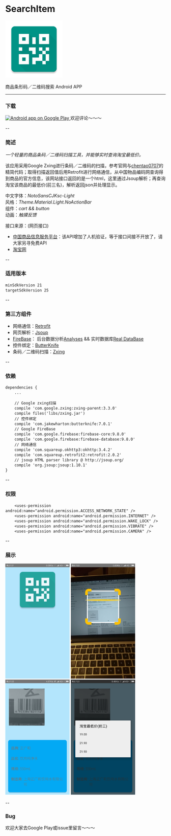 # SearchItem

<img src="https://github.com/BreadKid/SearchItem/blob/master/readme_pic/sraech_icon.jpg" width = "180" height = "180"/>

商品条形码／二维码搜索 Android APP  

---
### 下载
<a href="https://play.google.com/store/apps/details?id=com.breadykid.searchitem">
  <img alt="Android app on Google Play"
       src="https://developer.android.com/images/brand/en_app_rgb_wo_45.png" />
</a>
欢迎评论～～～

--
### 简述
*一个轻量的商品条码／二维码扫描工具，并能够实时查询淘宝最低价。*

该应用采用Google Zxing进行条码／二维码的扫描，参考官网与[chentao0707](https://github.com/chentao0707/ZXingProject)的精简代码；取得扫描返回值后用Retrofit进行网络通信，从中国物品编码网查询得到商品的官方信息，该网站接口返回的是一个html，这里通过Jsoup解析；再查询淘宝该商品的最低价(前三名)，解析返回json并处理显示。

中文字体：*NotoSansCJKsc-Light*  
风格：*Theme.Material.Light.NoActionBar*  
组件：*cart && button*  
动画：*触摸反馈*

接口来源：(网页接口)  

* [中国商品信息服务平台](http://search.anccnet.com)：该API增加了人机验证，等于接口间接不开放了，请大家另寻免费API
* [淘宝网](https://www.taobao.com)

--
### 适用版本

```
minSdkVersion 21
targetSdkVersion 25
```
--
### 第三方组件
* 网络通信：[Retrofit](https://square.github.io/retrofit/)
* 网页解析：[Jsoup](https://jsoup.org/)
* [FireBase](https://firebase.google.com/)： 后台数据分析[Analyses](https://firebase.google.com/docs/analytics/android/start/) && 实时数据库[Real DataBase](https://firebase.google.com/docs/database/android/start/)
* 控件绑定：[ButterKnife](http://jakewharton.github.io/butterknife/)
* 条码／二维码扫描：[Zxing](https://github.com/zxing/zxing)

--
### 依赖

```
dependencies {
    ...
    
    // Google zxing扫描
    compile 'com.google.zxing:zxing-parent:3.3.0'
    compile files('libs/zxing.jar')
    // 控件绑定
    compile 'com.jakewharton:butterknife:7.0.1'
    // Google FireBase
    compile 'com.google.firebase:firebase-core:9.8.0'
    compile 'com.google.firebase:firebase-database:9.8.0'
    // 网络通信
    compile 'com.squareup.okhttp3:okhttp:3.4.2'
    compile 'com.squareup.retrofit2:retrofit:2.0.2'
    // jsoup HTML parser library @ http://jsoup.org/
    compile 'org.jsoup:jsoup:1.10.1'
}

```
--
### 权限

```
    <uses-permission android:name="android.permission.ACCESS_NETWORK_STATE" />
    <uses-permission android:name="android.permission.INTERNET" />
    <uses-permission android:name="android.permission.WAKE_LOCK" />
    <uses-permission android:name="android.permission.VIBRATE" />
    <uses-permission android:name="android.permission.CAMERA" />
```
--
### 展示
<img src="https://github.com/BreadKid/SearchItem/blob/master/readme_pic/Screenshot_2016-12-14-19-21-02-895_com.breadykid.searchitem.png?raw=true" width = "202" height = "360"/>   <img src="https://github.com/BreadKid/SearchItem/blob/master/readme_pic/Screenshot_2016-12-14-19-22-26-141_com.breadykid.searchitem.png?raw=true" width = "202" height = "360"/>   <img src="https://github.com/BreadKid/SearchItem/blob/master/readme_pic/Screenshot_2016-12-14-19-22-45-163_com.breadykid.searchitem.png?raw=true" width = "202" height = "360"/>   <img src="https://github.com/BreadKid/SearchItem/blob/master/readme_pic/Screenshot_2016-12-14-19-22-53-686_com.breadykid.searchitem.png?raw=true" width = "202" height = "360"/>

--
### Bug
欢迎大家去Google Play或issue里留言～～～
